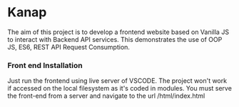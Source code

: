 # Kanap #

The aim of this project is to develop a frontend website based on Vanilla JS to interact with Backend API services.
This demonstrates the use of OOP JS, ES6, REST API Request Consumption.

### Front end Installation ###
Just run the frontend using live server of VSCODE. The project won't work if accessed on the local filesystem
as it's coded in modules. You must serve the front-end from a server and navigate to the url /html/index.html
